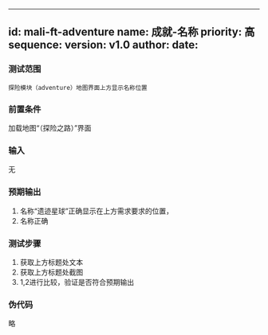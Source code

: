 --------
id: mali-ft-adventure
name: 成就-名称
priority: 高
sequence: 
version: v1.0
author: 
date: 
--------
### 测试范围
    探险模块（adventure）地图界面上方显示名称位置

### 前置条件
   加载地图“（探险之路）”界面
### 输入
  无
### 预期输出
  1. 名称“遗迹星球”正确显示在上方需求要求的位置，
  2. 名称正确
### 测试步骤
  1. 获取上方标题处文本
  2. 获取上方标题处截图
  3. 1,2进行比较，验证是否符合预期输出



### 伪代码
 略